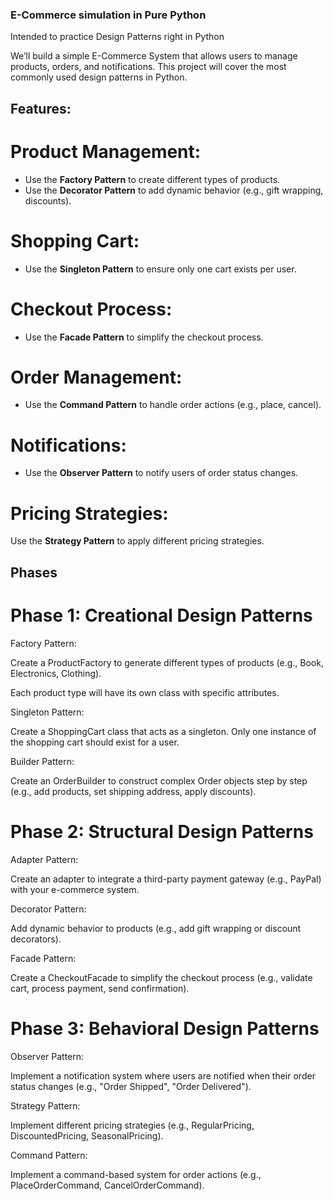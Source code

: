 ### E-Commerce simulation in Pure Python
Intended to practice Design Patterns right in Python

We’ll build a simple E-Commerce System that allows users to manage products, orders, and notifications. This project will cover the most commonly used design patterns in Python.


## Features:
# Product Management:
- Use the __Factory Pattern__ to create different types of products.
- Use the __Decorator Pattern__ to add dynamic behavior (e.g., gift wrapping, discounts).

# Shopping Cart:
- Use the __Singleton Pattern__ to ensure only one cart exists per user.

# Checkout Process:
- Use the __Facade Pattern__ to simplify the checkout process.

# Order Management:
- Use the __Command Pattern__ to handle order actions (e.g., place, cancel).

# Notifications:
- Use the __Observer Pattern__ to notify users of order status changes.

# Pricing Strategies:
Use the __Strategy Pattern__ to apply different pricing strategies.


## Phases

# Phase 1: Creational Design Patterns
Factory Pattern:

Create a ProductFactory to generate different types of products (e.g., Book, Electronics, Clothing).

Each product type will have its own class with specific attributes.

Singleton Pattern:

Create a ShoppingCart class that acts as a singleton. Only one instance of the shopping cart should exist for a user.

Builder Pattern:

Create an OrderBuilder to construct complex Order objects step by step (e.g., add products, set shipping address, apply discounts).

# Phase 2: Structural Design Patterns
Adapter Pattern:

Create an adapter to integrate a third-party payment gateway (e.g., PayPal) with your e-commerce system.

Decorator Pattern:

Add dynamic behavior to products (e.g., add gift wrapping or discount decorators).

Facade Pattern:

Create a CheckoutFacade to simplify the checkout process (e.g., validate cart, process payment, send confirmation).

# Phase 3: Behavioral Design Patterns
Observer Pattern:

Implement a notification system where users are notified when their order status changes (e.g., "Order Shipped", "Order Delivered").

Strategy Pattern:

Implement different pricing strategies (e.g., RegularPricing, DiscountedPricing, SeasonalPricing).

Command Pattern:

Implement a command-based system for order actions (e.g., PlaceOrderCommand, CancelOrderCommand).